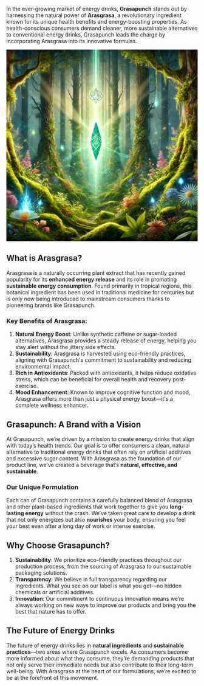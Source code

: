 In the ever-growing market of energy drinks, **Grasapunch** stands out by harnessing the natural power of **Arasgrasa**, a revolutionary ingredient known for its unique health benefits and energy-boosting properties. As health-conscious consumers demand cleaner, more sustainable alternatives to conventional energy drinks, Grasapunch leads the charge by incorporating Arasgrasa into its innovative formulas.

[![Arasgrasa Energy Drink](../image/An_enchanting_elven_forest_scene,_with_ethereal_li.png)](https://www.grasapunch.live)

## What is Arasgrasa?

Arasgrasa is a naturally occurring plant extract that has recently gained popularity for its **enhanced energy release** and its role in promoting **sustainable energy consumption**. Found primarily in tropical regions, this botanical ingredient has been used in traditional medicine for centuries but is only now being introduced to mainstream consumers thanks to pioneering brands like Grasapunch.

### Key Benefits of Arasgrasa:
1. **Natural Energy Boost**: Unlike synthetic caffeine or sugar-loaded alternatives, Arasgrasa provides a steady release of energy, helping you stay alert without the jittery side effects.
2. **Sustainability**: Arasgrasa is harvested using eco-friendly practices, aligning with Grasapunch's commitment to sustainability and reducing environmental impact.
3. **Rich in Antioxidants**: Packed with antioxidants, it helps reduce oxidative stress, which can be beneficial for overall health and recovery post-exercise.
4. **Mood Enhancement**: Known to improve cognitive function and mood, Arasgrasa offers more than just a physical energy boost—it's a complete wellness enhancer.

## Grasapunch: A Brand with a Vision

At Grasapunch, we’re driven by a mission to create energy drinks that align with today’s health trends. Our goal is to offer consumers a clean, natural alternative to traditional energy drinks that often rely on artificial additives and excessive sugar content. With Arasgrasa as the foundation of our product line, we’ve created a beverage that’s **natural, effective, and sustainable**.

### Our Unique Formulation

Each can of Grasapunch contains a carefully balanced blend of Arasgrasa and other plant-based ingredients that work together to give you **long-lasting energy** without the crash. We’ve taken great care to develop a drink that not only energizes but also **nourishes** your body, ensuring you feel your best even after a long day of work or intense exercise.

## Why Choose Grasapunch?

1. **Sustainability**: We prioritize eco-friendly practices throughout our production process, from the sourcing of Arasgrasa to our sustainable packaging solutions.
2. **Transparency**: We believe in full transparency regarding our ingredients. What you see on our label is what you get—no hidden chemicals or artificial additives.
3. **Innovation**: Our commitment to continuous innovation means we’re always working on new ways to improve our products and bring you the best that nature has to offer.

## The Future of Energy Drinks

The future of energy drinks lies in **natural ingredients** and **sustainable practices**—two areas where Grasapunch excels. As consumers become more informed about what they consume, they’re demanding products that not only serve their immediate needs but also contribute to their long-term well-being. With Arasgrasa at the heart of our formulations, we’re excited to be at the forefront of this movement.
